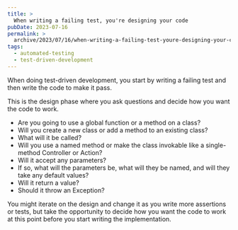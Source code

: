 ```yaml
---
title: >
  When writing a failing test, you're designing your code
pubDate: 2023-07-16
permalink: >
  archive/2023/07/16/when-writing-a-failing-test-youre-designing-your-code
tags:
  - automated-testing
  - test-driven-development
---
```


When doing test-driven development, you start by writing a failing test and then write the code to make it pass.

This is the design phase where you ask questions and decide how you want the code to work.

* Are you going to use a global function or a method on a class?
* Will you create a new class or add a method to an existing class?
* What will it be called?
* Will you use a named method or make the class invokable like a single-method Controller or Action?
* Will it accept any parameters?
* If so, what will the parameters be, what will they be named, and will they take any default values?
* Will it return a value?
* Should it throw an Exception?

You might iterate on the design and change it as you write more assertions or tests, but take the opportunity to decide how you want the code to work at this point before you start writing the implementation.
